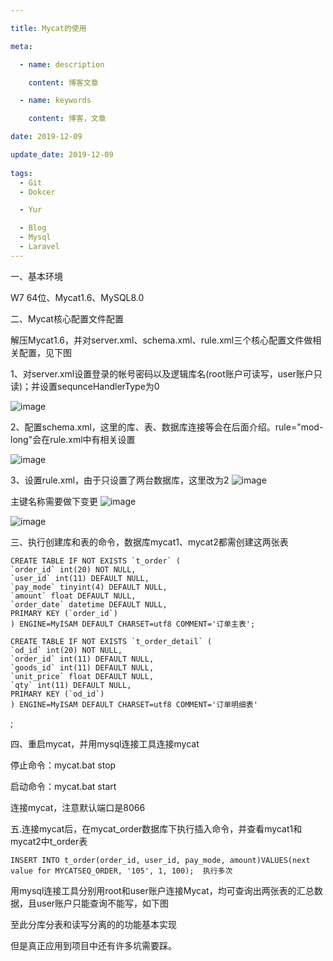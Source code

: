 ```yaml
---

title: Mycat的使用

meta:

  - name: description

    content: 博客文章

  - name: keywords

    content: 博客，文章

date: 2019-12-09

update_date: 2019-12-09
 
tags: 
  - Git
  - Dokcer

  - Yur

  - Blog
  - Mysql
  - Laravel
---
```




一、基本环境

W7 64位、Mycat1.6、MySQL8.0

二、Mycat核心配置文件配置

解压Mycat1.6，并对server.xml、schema.xml、rule.xml三个核心配置文件做相关配置，见下图

1、对server.xml设置登录的帐号密码以及逻辑库名(root账户可读写，user账户只读)；并设置sequnceHandlerType为0

![image](https://img2018.cnblogs.com/blog/682608/201907/682608-20190718112302048-1590677558.png)


2、配置schema.xml，这里的库、表、数据库连接等会在后面介绍。rule="mod-long"会在rule.xml中有相关设置

 ![image](https://img2018.cnblogs.com/blog/682608/201907/682608-20190718112621635-1121622303.png)




3、设置rule.xml，由于只设置了两台数据库，这里改为2
![image](https://img2018.cnblogs.com/blog/682608/201907/682608-20190718112840445-1634581741.png)



主键名称需要做下变更
![image](https://img2018.cnblogs.com/blog/682608/201907/682608-20190718113915927-940289715.png)




![image](https://img2018.cnblogs.com/blog/682608/201907/682608-20190718113915927-940289715.png)

 

三、执行创建库和表的命令，数据库mycat1、mycat2都需创建这两张表


```
CREATE TABLE IF NOT EXISTS `t_order` (
`order_id` int(20) NOT NULL,
`user_id` int(11) DEFAULT NULL,
`pay_mode` tinyint(4) DEFAULT NULL,
`amount` float DEFAULT NULL,
`order_date` datetime DEFAULT NULL,
PRIMARY KEY (`order_id`)
) ENGINE=MyISAM DEFAULT CHARSET=utf8 COMMENT='订单主表';
```


 



```
CREATE TABLE IF NOT EXISTS `t_order_detail` (
`od_id` int(20) NOT NULL,
`order_id` int(11) DEFAULT NULL,
`goods_id` int(11) DEFAULT NULL,
`unit_price` float DEFAULT NULL,
`qty` int(11) DEFAULT NULL,
PRIMARY KEY (`od_id`)
) ENGINE=MyISAM DEFAULT CHARSET=utf8 COMMENT='订单明细表'
```
;

 

四、重启mycat，并用mysql连接工具连接mycat

停止命令：mycat.bat stop

启动命令：mycat.bat start

连接mycat，注意默认端口是8066



五.连接mycat后，在mycat_order数据库下执行插入命令，并查看mycat1和mycat2中t_order表


```
INSERT INTO t_order(order_id, user_id, pay_mode, amount)VALUES(next value for MYCATSEQ_ORDER, '105', 1, 100);  执行多次
```






 

用mysql连接工具分别用root和user账户连接Mycat，均可查询出两张表的汇总数据，且user账户只能查询不能写，如下图





 

至此分库分表和读写分离的的功能基本实现

但是真正应用到项目中还有许多坑需要踩。